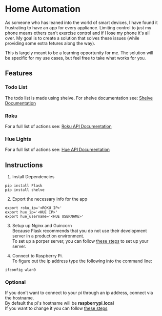 # Home Automation

As someone who has leaned into the world of smart devices, I have found it frustrating to have an app for every appliance. Limiting control to just my phone means others can't exercise control and if I lose my phone it's all over. My goal is to create a solution that solves these issues (while providing some extra fetures along the way).

This is largely meant to be a learning opportunity for me. The solution will be specific for my use cases, but feel free to take what works for you.

## Features

### Todo List
The todo list is made using shelve. For shelve documentation see:
[Shelve Documentation](https://docs.python.org/3/library/shelve.html)

### Roku
For a full list of actions see:
[Roku API Documentation](https://developer.roku.com/docs/developer-program/debugging/external-control-api.md)

### Hue Lights
For a full list of actions see:
[Hue API Documentation](https://developers.meethue.com/develop/hue-api/)

## Instructions

1. Install Dependencies
```
pip install Flask
pip install shelve
```

2. Export the necessary info for the app 

```
export roku_ip='<ROKU IP>'
export hue_ip='<HUE IP>'
export hue_username='<HUE USERNAME>'
```

3. Setup up Nginx and Guincorn  
Because Flask recommends that you do not use their development server in a production environment.  
To set up a porper server, you can follow [these steps](https://www.e-tinkers.com/2018/08/how-to-properly-host-flask-application-with-nginx-and-guincorn/) to set up your server.

4. Connect to Raspberry Pi.  
To figure out the ip address type the following into the command line:  
``` 
ifconfig wlan0 
```

### Optional
If you don't want to connect to your pi through an ip address, connect via the hostname.  
By default the pi's hostname will be **raspberrypi.local**  
If you want to change it you can follow [these steps](https://www.tomshardware.com/how-to/raspberry-pi-change-hostname)